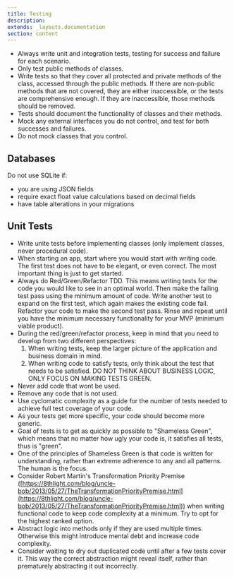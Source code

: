 ```yaml
---
title: Testing
description: 
extends: _layouts.documentation
section: content
---
```

- Always write unit and integration tests, testing for success and failure for each scenario.
- Only test public methods of classes.
- Write tests so that they cover all protected and private methods of the class, accessed through the public methods. If there are non-public methods that are not covered, they are either inaccessible, or the tests are comprehensive enough. If they are inaccessible, those methods should be removed.
- Tests should document the functionality of classes and their methods.
- Mock any external interfaces you do not control, and test for both successes and failures.
- Do not mock classes that you control.

## Databases
Do not use SQLite if:
  - you are using JSON fields
  - require exact float value calculations based on decimal fields
  - have table alterations in your migrations

## Unit Tests

- Write unite tests before implementing classes (only implement classes, never procedural code).
- When starting an app, start where you would start with writing code. The first test does not have to be elegant, or even correct. The most important thing is just to get started.
- Always do Red/Green/Refactor TDD. This means writing tests for the code you would like to see in an optimal world. Then make the failing test pass using the minimum amount of code. Write another test to expand on the first test, which again makes the existing code fail. Refactor your code to make the second test pass. Rinse and repeat until you have the minimum necessary functionality for your MVP (minimum viable product).
- During the red/green/refactor process, keep in mind that you need to develop from two different perspectives:
    1. When writing tests, keep the larger picture of the application and business domain in mind.
    1. When writing code to satisfy tests, only think about the test that needs to be satisfied. DO NOT THINK ABOUT BUSINESS LOGIC, ONLY FOCUS ON MAKING TESTS GREEN.
- Never add code that wont be used.
- Remove any code that is not used.
- Use cyclomatic complexity as a guide for the number of tests needed to achieve full test coverage of your code.
- As your tests get more specific, your code should become more generic.
- Goal of tests is to get as quickly as possible to &quot;Shameless Green&quot;, which means that no matter how ugly your code is, it satisfies all tests, thus is &quot;green&quot;.
- One of the principles of Shameless Green is that code is written for understanding, rather than extreme adherence to any and all patterns. The human is the focus.
- Consider Robert Martin&#39;s Transformation Priority Premise ([https://8thlight.com/blog/uncle-bob/2013/05/27/TheTransformationPriorityPremise.html](https://8thlight.com/blog/uncle-bob/2013/05/27/TheTransformationPriorityPremise.html)) when writing functional code to keep code complexity at a minimum. Try to opt for the highest ranked option.
- Abstract logic into methods only if they are used multiple times. Otherwise this might introduce mental debt and increase code complexity.
- Consider waiting to dry out duplicated code until after a few tests cover it. This way the correct abstraction might reveal itself, rather than prematurely abstracting it out incorrectly.
